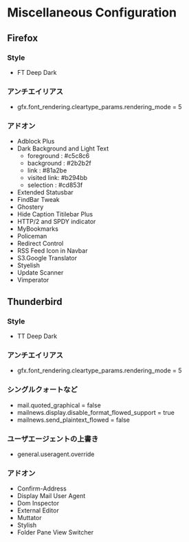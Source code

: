 # Miscellaneous Configuration


## Firefox

### Style
- FT Deep Dark

### アンチエイリアス
- gfx.font_rendering.cleartype_params.rendering_mode = 5

### アドオン
- Adblock Plus
- Dark Background and Light Text
    - foreground  : #c5c8c6
    - background  : #2b2b2f
    - link        : #81a2be
    - visited link: #b294bb
    - selection   : #cd853f
- Extended Statusbar
- FindBar Tweak
- Ghostery
- Hide Caption Titilebar Plus
- HTTP/2 and SPDY indicator
- MyBookmarks
- Policeman
- Redirect Control
- RSS Feed Icon in Navbar
- S3.Google Translator
- Styelish
- Update Scanner
- Vimperator



## Thunderbird

### Style
- TT Deep Dark

### アンチエイリアス
- gfx.font_rendering.cleartype_params.rendering_mode = 5

### シングルクォートなど
- mail.quoted_graphical = false
- mailnews.display.disable_format_flowed_support = true
- mailnews.send_plaintext_flowed = false

### ユーザエージェントの上書き
- general.useragent.override

### アドオン
- Confirm-Address
- Display Mail User Agent
- Dom Inspector
- External Editor
- Muttator
- Stylish
- Folder Pane View Switcher

